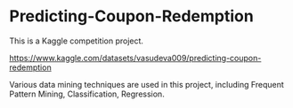 # Predicting-Coupon-Redemption
This is a Kaggle competition project.

https://www.kaggle.com/datasets/vasudeva009/predicting-coupon-redemption

Various data mining techniques are used in this project, including Frequent Pattern Mining, Classification, Regression.
